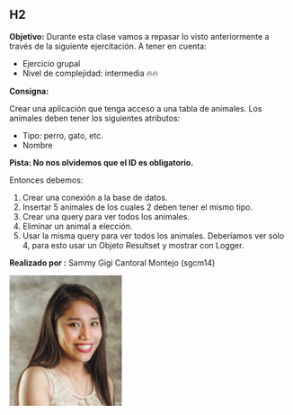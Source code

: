 H2
---

**Objetivo:**
Durante esta clase vamos a repasar lo visto anteriormente a través de la siguiente ejercitación.
A tener en cuenta:
- Ejercicio grupal
- Nivel de complejidad: intermedia 🔥🔥



**Consigna:**

Crear una aplicación que tenga acceso a una tabla de animales. Los animales deben tener los siguientes atributos:
- Tipo: perro, gato, etc.
- Nombre

**Pista: No nos olvidemos que el ID es obligatorio.**

Entonces debemos:

1. Crear una conexión a la base de datos. 
2. Insertar 5 animales de los cuales 2 deben tener el mismo tipo. 
3. Crear una query para ver todos los animales. 
4. Eliminar un animal a elección. 
5. Usar la misma query para ver todos los animales. Deberíamos ver solo 4, para esto usar un Objeto Resultset y mostrar con Logger.



**Realizado por :** Sammy Gigi Cantoral Montejo (sgcm14)

<img src ="https://raw.githubusercontent.com/sgcm14/sgcm14/main/sammy.jpg" width="200">
